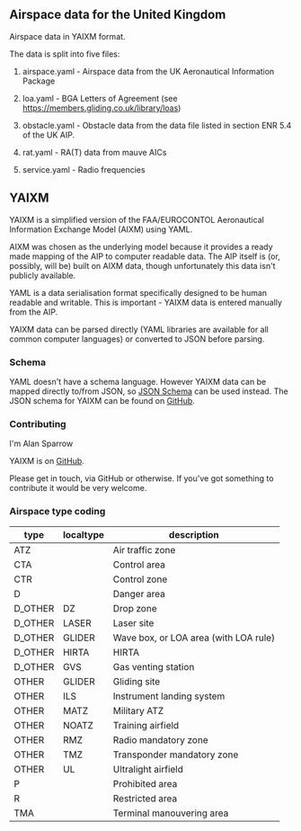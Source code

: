 ## Airspace data for the United Kingdom

Airspace data in YAIXM format.

The data is split into five files:

1. airspace.yaml - Airspace data from the UK Aeronautical Information Package

2. loa.yaml - BGA Letters of Agreement (see https://members.gliding.co.uk/library/loas)

3. obstacle.yaml - Obstacle data from the data file listed in section ENR 5.4
   of the UK AIP.

4. rat.yaml - RA(T) data from mauve AICs

5. service.yaml - Radio frequencies

## YAIXM

YAIXM is a simplified version of the FAA/EUROCONTOL Aeronautical
Information Exchange Model (AIXM) using YAML.

AIXM was chosen as the underlying model because it provides a ready made
mapping of the AIP to computer readable data. The AIP itself is (or,
possibly, will be) built on AIXM data, though unfortunately this data
isn't publicly available.

YAML is a data serialisation format specifically designed to be human
readable and writable. This is important - YAIXM data is entered manually
from the AIP.

YAIXM data can be parsed directly (YAML libraries are available for all
common computer languages) or converted to JSON before parsing.

### Schema

YAML doesn't have a schema language. However YAIXM data can
be mapped directly to/from JSON, so [JSON Schema](http://json-schema.org/)
can be used instead. The JSON schema for YAIXM can be found on 
[GitHub](https://github.com/ahsparrow/airspace_utils/yaixm/data/schema.yaml).

### Contributing

I'm Alan Sparrow

YAIXM is on [GitHub](https://github.com/ahsparrow/airspace).

Please get in touch, via GitHub or otherwise. If you've got something
to contribute it would be very welcome.

### Airspace type coding

type        | localtype   | description
------------|-------------|------------
ATZ         |             | Air traffic zone
CTA         |             | Control area
CTR         |             | Control zone
D           |             | Danger area
D_OTHER     | DZ          | Drop zone
D_OTHER     | LASER       | Laser site
D_OTHER     | GLIDER      | Wave box, or LOA area (with LOA rule)
D_OTHER     | HIRTA       | HIRTA
D_OTHER     | GVS         | Gas venting station
OTHER       | GLIDER      | Gliding site
OTHER       | ILS         | Instrument landing system
OTHER       | MATZ        | Military ATZ
OTHER       | NOATZ       | Training airfield
OTHER       | RMZ         | Radio mandatory zone
OTHER       | TMZ         | Transponder mandatory zone
OTHER       | UL          | Ultralight airfield
P           |             | Prohibited area
R           |             | Restricted area
TMA         |             | Terminal manouvering area


